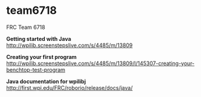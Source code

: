 # team6718
FRC Team 6718

**Getting started with Java** http://wpilib.screenstepslive.com/s/4485/m/13809

**Creating your first program** http://wpilib.screenstepslive.com/s/4485/m/13809/l/145307-creating-your-benchtop-test-program

**Java documentation for wpilibj** http://first.wpi.edu/FRC/roborio/release/docs/java/

